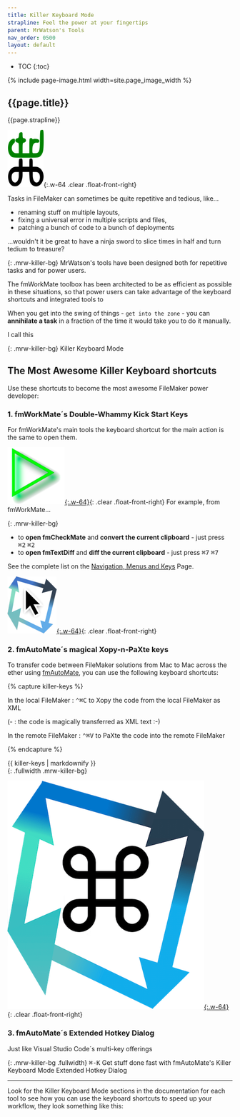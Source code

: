 ```yaml
---
title: Killer Keyboard Mode
strapline: Feel the power at your fingertips
parent: MrWatson's Tools
nav_order: 0500
layout: default
---
```

- TOC
{:toc}

{% include page-image.html width=site.page_image_width %}

## {{page.title}}

{{page.strapline}}

![Command-Ctrl](/assets/images/ctrl-cmd.png){:.w-64 .clear .float-front-right}

Tasks in FileMaker can sometimes be quite repetitive and tedious, like… 

- renaming stuff on multiple layouts,
- fixing a universal error in multiple scripts and files,
- patching a bunch of code to a bunch of deployments

…wouldn't it be great to have a ninja sword to slice times in half and turn tedium to treasure?

{: .mrw-killer-bg}
MrWatson's tools have been designed both for repetitive tasks and for power users.

The fmWorkMate toolbox has been architected to be as efficient as possible in these situations, so that power users can take advantage of the keyboard shortcuts and integrated tools to 

When you get into the swing of things - `get into the zone` - you can **annihilate a task** in a fraction of the time it would take you to do it manually.

I call this

{: .mrw-killer-bg}
Killer Keyboard Mode

## The Most Awesome Killer Keyboard shortcuts

Use these shortcuts to become the most awesome FileMaker power developer:

### 1. fmWorkMate´s Double-Whammy Kick Start Keys

For fmWorkMate's main tools the keyboard shortcut for the main action is the same to open them.

[![fmWorkMate](fmworkmate.png){:.w-64}](fmworkmate.html){: .clear .float-front-right}
For example, from fmWorkMate…

{: .mrw-killer-bg}
- to **open fmCheckMate** and **convert the current clipboard** - just press <kbd>⌘2</kbd> <kbd>⌘2</kbd>
- to **open fmTextDiff** and **diff the current clipboard** - just press <kbd>⌘7</kbd> <kbd>⌘7</kbd>

See the complete list on the [Navigation, Menus and Keys](navigation-menus-keys.html#fmworkmate-killer-keys) Page.

[![fmAutoMate](fmautomate.png){:.w-64}](fmautomate.html){: .clear .float-front-right}

### 2. fmAutoMate´s magical Xopy-n-PaXte keys

To transfer code between FileMaker solutions from Mac to Mac across the ether using [fmAutoMate](fmautomate.html), you can use the following keyboard shortcuts:

{% capture killer-keys %}

In the local FileMaker
: <kbd>⌃⌘C</kbd> to Xopy the code from the local FileMaker as XML

(-
: the code is magically transferred as XML text :-)

In the remote FileMaker
: <kbd>⌃⌘V</kbd> to PaXte the code into the remote FileMaker

{% endcapture %}<section>{{ killer-keys | markdownify }}</section>{: .fullwidth .mrw-killer-bg}

[![fmAutoMate](/assets/images/fmautomate-hotkeys.png){:.w-64}](fmautomate-extended-hotkeys.html){: .clear .float-front-right}

### 3. fmAutoMate´s Extended Hotkey Dialog

Just like Visual Studio Code´s multi-key offerings

{: .mrw-killer-bg .fullwidth}
<kbd>⌘-K</kbd> Get stuff done fast with fmAutoMate's Killer Keyboard Mode Extended Hotkey Dialog

---

Look for the Killer Keyboard Mode sections in the documentation for each tool to see how you can use the keyboard shortcuts to speed up your workflow, they look something like this:

